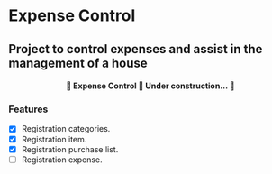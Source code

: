 # Expense Control

## Project to control expenses and assist in the management of a house

<h4 align="center"> 
	🚧  Expense Control 🚀 Under construction...  🚧
</h4>

### Features

-   [x] Registration categories.
-   [x] Registration item.
-   [x] Registration purchase list.
-   [ ] Registration expense.
